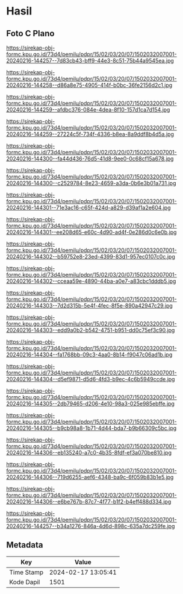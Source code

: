 # Hasil

## Foto C Plano

https://sirekap-obj-formc.kpu.go.id/73d4/pemilu/pdpr/15/02/03/20/07/1502032007001-20240216-144257--7d83cb43-bff9-44e3-8c51-75b44a9545ea.jpg

https://sirekap-obj-formc.kpu.go.id/73d4/pemilu/pdpr/15/02/03/20/07/1502032007001-20240216-144258--d86a8e75-4905-414f-b0bc-36fe2156d2c1.jpg

https://sirekap-obj-formc.kpu.go.id/73d4/pemilu/pdpr/15/02/03/20/07/1502032007001-20240216-144259--afdbc376-084e-4dea-8f10-157d1ca7d154.jpg

https://sirekap-obj-formc.kpu.go.id/73d4/pemilu/pdpr/15/02/03/20/07/1502032007001-20240216-144259--27224c5f-734f-4336-b8ea-8a9ddf8b4d5a.jpg

https://sirekap-obj-formc.kpu.go.id/73d4/pemilu/pdpr/15/02/03/20/07/1502032007001-20240216-144300--fa44d436-76d5-41d8-9ee0-0c68cf15a678.jpg

https://sirekap-obj-formc.kpu.go.id/73d4/pemilu/pdpr/15/02/03/20/07/1502032007001-20240216-144300--c2529784-8e23-4659-a3da-0b6e3b01a731.jpg

https://sirekap-obj-formc.kpu.go.id/73d4/pemilu/pdpr/15/02/03/20/07/1502032007001-20240216-144301--71e3ac16-c65f-424d-a829-d39af1a2e604.jpg

https://sirekap-obj-formc.kpu.go.id/73d4/pemilu/pdpr/15/02/03/20/07/1502032007001-20240216-144301--ee208d65-e60c-4d90-ad4f-0e286d0c6e0b.jpg

https://sirekap-obj-formc.kpu.go.id/73d4/pemilu/pdpr/15/02/03/20/07/1502032007001-20240216-144302--b59752e8-23ed-4399-83d1-957ec0107c0c.jpg

https://sirekap-obj-formc.kpu.go.id/73d4/pemilu/pdpr/15/02/03/20/07/1502032007001-20240216-144302--cceaa59e-4890-44ba-a0e7-a83cbc1dddb5.jpg

https://sirekap-obj-formc.kpu.go.id/73d4/pemilu/pdpr/15/02/03/20/07/1502032007001-20240216-144303--7d2d315b-5e4f-4fec-8f5e-890a42947c29.jpg

https://sirekap-obj-formc.kpu.go.id/73d4/pemilu/pdpr/15/02/03/20/07/1502032007001-20240216-144303--edd9a0b2-b542-4751-b951-dd0c75ef3c90.jpg

https://sirekap-obj-formc.kpu.go.id/73d4/pemilu/pdpr/15/02/03/20/07/1502032007001-20240216-144304--fa1768bb-09c3-4aa0-8b14-f9047c06ad1b.jpg

https://sirekap-obj-formc.kpu.go.id/73d4/pemilu/pdpr/15/02/03/20/07/1502032007001-20240216-144304--d5ef9871-d5d6-4fd3-b9ec-4c6b5949ccde.jpg

https://sirekap-obj-formc.kpu.go.id/73d4/pemilu/pdpr/15/02/03/20/07/1502032007001-20240216-144305--2db79465-d206-4e10-98a3-025e985ebffe.jpg

https://sirekap-obj-formc.kpu.go.id/73d4/pemilu/pdpr/15/02/03/20/07/1502032007001-20240216-144305--b9cb98a8-1b71-4d44-bda7-b9b66309c5bc.jpg

https://sirekap-obj-formc.kpu.go.id/73d4/pemilu/pdpr/15/02/03/20/07/1502032007001-20240216-144306--eb135240-a7c0-4b35-8fdf-ef3a070be810.jpg

https://sirekap-obj-formc.kpu.go.id/73d4/pemilu/pdpr/15/02/03/20/07/1502032007001-20240216-144306--719d6255-aef6-4348-ba9c-6f059b83b1e5.jpg

https://sirekap-obj-formc.kpu.go.id/73d4/pemilu/pdpr/15/02/03/20/07/1502032007001-20240216-144306--e6be767b-87c7-4f77-b1f2-b4eff488d334.jpg

https://sirekap-obj-formc.kpu.go.id/73d4/pemilu/pdpr/15/02/03/20/07/1502032007001-20240216-144257--b34a1276-846a-4d6d-898c-635a7dc259fe.jpg


## Metadata

| Key        | Value               |
| ---------- | ------------------- |
| Time Stamp | 2024-02-17 13:05:41 |
| Kode Dapil | 1501                |



